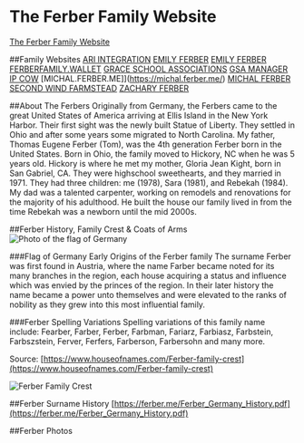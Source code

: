 # The Ferber Family Website
[The Ferber Family Website](https://ferber.me/)

##Family Websites
[ARI INTEGRATION](https://ari-integration.com/)
[EMILY FERBER](https://emilyferber.me/)
[EMILY FERBER](https://emilybethb.wordpress.com/)
[FERBERFAMILY.WALLET](https://ud.me/ferberfamily.wallet)
[GRACE SCHOOL ASSOCIATIONS](https://gsaeducators.com/)
[GSA MANAGER](https://gsamanager.org/)
[IP COW](https://ipcow.com/)
[MICHAL.FERBER.ME]](https://michal.ferber.me/)
[MICHAL FERBER](https://michalferber.com/)
[SECOND WIND FARMSTEAD](https://www.youtube.com/@SecondWindFarmstead)
[ZACHARY FERBER](https://zacharyferber.com/)

##About The Ferbers
Originally from Germany, the Ferbers came to the great United States of America arriving at Ellis Island in the New York Harbor. Their first sight was the newly built Statue of Liberty. They settled in Ohio and after some years some migrated to North Carolina. My father, Thomas Eugene Ferber (Tom), was the 4th generation Ferber born in the United States. Born in Ohio, the family moved to Hickory, NC when he was 5 years old. Hickory is where he met my mother, Gloria Jean Kight, born in San Gabriel, CA. They were highschool sweethearts, and they married in 1971. They had three children: me (1978), Sara (1981), and Rebekah (1984). My dad was a talented carpenter, working on remodels and renovations for the majority of his adulthood. He built the house our family lived in from the time Rebekah was a newborn until the mid 2000s.

##Ferber History, Family Crest & Coats of Arms
![Photo of the flag of Germany](https://ferber.me/images/Flag-of-Germany.png)

###Flag of Germany
Early Origins of the Ferber family
The surname Ferber was first found in Austria, where the name Farber became noted for its many branches in the region, each house acquiring a status and influence which was envied by the princes of the region. In their later history the name became a power unto themselves and were elevated to the ranks of nobility as they grew into this most influential family.

###Ferber Spelling Variations
Spelling variations of this family name include: Fearber, Farber, Ferber, Farbman, Fariarz, Farbiasz, Farbstein, Farbszstein, Ferver, Ferfers, Farberson, Farbersohn and many more.

Source: [https://www.houseofnames.com/Ferber-family-crest](https://www.houseofnames.com/Ferber-family-crest)

![Ferber Family Crest](https://ferber.me/images/Ferber-Germany2.jpg)

##Ferber Surname History
[https://ferber.me/Ferber_Germany_History.pdf](https://ferber.me/Ferber_Germany_History.pdf)

##Ferber Photos
